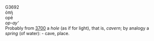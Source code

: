 <body>
  <p>G3692<br>  ὀπή  <br> opē  <br><i>op-ay‘ </i><br>Probably from <a href="g3700.htm">3700</a>  a <i>hole</i> (as if for light), that is, <i>cavern</i>; by analogy a <i>spring</i> (of water): - cave, place.<br></p>
 </body>
